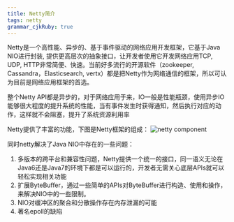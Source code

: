 ```yaml
---
title: Netty简介 
tags: netty
grammar_cjkRuby: true
---
```



Netty是一个高性能、异步的、基于事件驱动的网络应用开发框架，它基于Java NIO进行封装, 提供更高层次的抽象接口，让开发者使用它开发网络应用TCP, UDP,  HTTP非常简便、快速。当前好多流行的开源软件（zookeeper, Cassandra，Elasticsearch, vertx）都是把Netty作为网络通信的框架，所以可认为目前是网络应用框架的首选。

整个Netty API都是异步的，对于网络应用于来，IO一般是性能瓶颈，使用异步IO能够很大程度的提升系统的性能，当有事件发生时获得通知，然后执行对应的动作，这样就不会阻塞，提升了系统资源利用率

Netty提供了丰富的功能，下图是Netty框架的组成：
![netty component](https://jianhuagong.github.io/blog/images/netty_component.png)

[history]: images/history.png

同时netty解决了Java NIO中存在的一些问题：

 1. 多版本的跨平台和兼容性问题，Netty提供一个统一的接口，同一语义无论在Java6还是Java7的环境下都是可以运行的，开发者无需关心底层APIs就可以轻松实现相关功能
 2. 扩展ByteBuffer，通过一些简单的APIs对ByteBuffer进行构造、使用和操作，来解决NIO中的一些限制。
 3. NIO对缓冲区的聚合和分散操作存在内存泄漏的可能
 4. 著名epoll的缺陷
